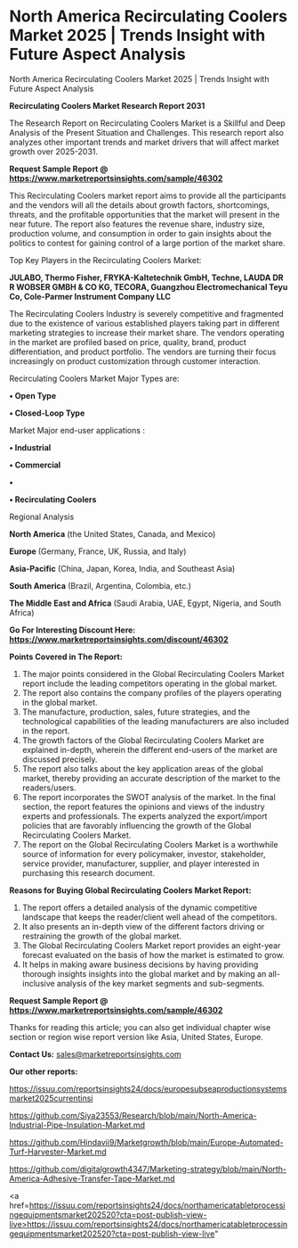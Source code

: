 # North America Recirculating Coolers Market 2025 | Trends Insight with Future Aspect Analysis
North America Recirculating Coolers Market 2025 | Trends Insight with Future Aspect Analysis

<strong>Recirculating Coolers Market Research Report 2031</strong>

The Research Report on Recirculating Coolers Market is a Skillful and Deep Analysis of the Present Situation and Challenges. This research report also analyzes other important trends and market drivers that will affect market growth over 2025-2031.

<strong>Request Sample Report @ <a href=https://www.marketreportsinsights.com/sample/46302>https://www.marketreportsinsights.com/sample/46302</a></strong>

This Recirculating Coolers market report aims to provide all the participants and the vendors will all the details about growth factors, shortcomings, threats, and the profitable opportunities that the market will present in the near future. The report also features the revenue share, industry size, production volume, and consumption in order to gain insights about the politics to contest for gaining control of a large portion of the market share.

Top Key Players in the Recirculating Coolers Market:

<strong>JULABO, Thermo Fisher, FRYKA-Kaltetechnik GmbH, Techne, LAUDA DR R WOBSER GMBH & CO KG, TECORA, Guangzhou Electromechanical Teyu Co, Cole-Parmer Instrument Company LLC</strong>

The Recirculating Coolers Industry is severely competitive and fragmented due to the existence of various established players taking part in different marketing strategies to increase their market share. The vendors operating in the market are profiled based on price, quality, brand, product differentiation, and product portfolio. The vendors are turning their focus increasingly on product customization through customer interaction.

Recirculating Coolers Market Major Types are:

<strong>•  Open Type

•  Closed-Loop Type</strong>

Market Major end-user applications :

<strong>•  Industrial

•  Commercial

•  

•  Recirculating Coolers</strong>

Regional Analysis

</u><strong><b>North America</b></strong> (the United States, Canada, and Mexico)

<strong><b>Europe </b></strong>(Germany, France, UK, Russia, and Italy)

<strong><b>Asia-Pacific</b></strong> (China, Japan, Korea, India, and Southeast Asia)

<strong><b>South America</b></strong> (Brazil, Argentina, Colombia, etc.)

<strong><b>The Middle East and Africa</b></strong> (Saudi Arabia, UAE, Egypt, Nigeria, and South Africa)

<strong>Go For Interesting Discount Here: <a href=https://www.marketreportsinsights.com/discount/46302>https://www.marketreportsinsights.com/discount/46302</a></strong>

<strong>Points Covered in The Report:</strong>
<ol>
  <li>The major points considered in the Global Recirculating Coolers Market report include the leading competitors operating in the global market.</li>
  <li>The report also contains the company profiles of the players operating in the global market.</li>
  <li>The manufacture, production, sales, future strategies, and the technological capabilities of the leading manufacturers are also included in the report.</li>
  <li>The growth factors of the Global Recirculating Coolers Market are explained in-depth, wherein the different end-users of the market are discussed precisely.</li>
  <li>The report also talks about the key application areas of the global market, thereby providing an accurate description of the market to the readers/users.</li>
  <li>The report incorporates the SWOT analysis of the market. In the final section, the report features the opinions and views of the industry experts and professionals. The experts analyzed the export/import policies that are favorably influencing the growth of the Global Recirculating Coolers Market.</li>
  <li>The report on the Global Recirculating Coolers Market is a worthwhile source of information for every policymaker, investor, stakeholder, service provider, manufacturer, supplier, and player interested in purchasing this research document.</li>
</ol>
<strong>Reasons for Buying Global Recirculating Coolers Market Report:</strong>

<ol>
  <li>The report offers a detailed analysis of the dynamic competitive landscape that keeps the reader/client well ahead of the competitors.</li>
  <li>It also presents an in-depth view of the different factors driving or restraining the growth of the global market.</li>
  <li>The Global Recirculating Coolers Market report provides an eight-year forecast evaluated on the basis of how the market is estimated to grow.</li>
  <li>It helps in making aware business decisions by having providing thorough insights insights into the global market and by making an all-inclusive analysis of the key market segments and sub-segments.</li>
</ol>
<strong>Request Sample Report @ <a href=https://www.marketreportsinsights.com/sample/46302>https://www.marketreportsinsights.com/sample/46302</a></strong>


Thanks for reading this article; you can also get individual chapter wise section or region wise report version like Asia, United States, Europe.

<strong>Contact Us:</strong>
sales@marketreportsinsights.com

<strong>Our other reports:</strong>

<a href=https://issuu.com/reportsinsights24/docs/europesubseaproductionsystemsmarket2025currentinsi>https://issuu.com/reportsinsights24/docs/europesubseaproductionsystemsmarket2025currentinsi</a>

<a href=https://github.com/Siya23553/Research/blob/main/North-America-Industrial-Pipe-Insulation-Market.md>https://github.com/Siya23553/Research/blob/main/North-America-Industrial-Pipe-Insulation-Market.md</a>

<a href=https://github.com/Hindavii9/Marketgrowth/blob/main/Europe-Automated-Turf-Harvester-Market.md>https://github.com/Hindavii9/Marketgrowth/blob/main/Europe-Automated-Turf-Harvester-Market.md</a>

<a href=https://github.com/digitalgrowth4347/Marketing-strategy/blob/main/North-America-Adhesive-Transfer-Tape-Market.md>https://github.com/digitalgrowth4347/Marketing-strategy/blob/main/North-America-Adhesive-Transfer-Tape-Market.md</a>

<a href=https://issuu.com/reportsinsights24/docs/northamericatabletprocessingequipmentsmarket202520?cta=post-publish-view-live>https://issuu.com/reportsinsights24/docs/northamericatabletprocessingequipmentsmarket202520?cta=post-publish-view-live</a>"
